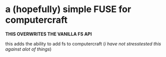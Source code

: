 # a (hopefully) simple FUSE for computercraft
**THIS OVERWRITES THE VANILLA FS API**

this adds the ability to add fs to computercraft
(*i have not stresstested this against alot of things*)